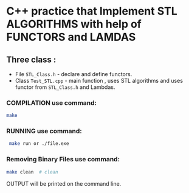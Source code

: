 # C++ practice that Implement  STL ALGORITHMS  with help of FUNCTORS and LAMDAS

## Three class  :
 - File `STL_Class.h` - declare and define functors. 
 - Class `Test_STL.cpp`  - main function , uses STL algorithms and uses functor from  `STL_Class.h` and Lambdas.

### COMPILATION use command: 
```bash
make          
```
### RUNNING use command: 
```bash
 make run or ./file.exe  
```
### Removing Binary Files use command:
```bash
make clean  # clean    
```
OUTPUT will be printed on the command line. 
                                                                                                                                                                           
